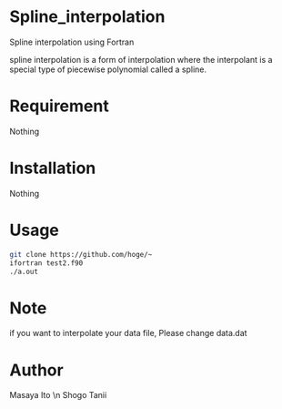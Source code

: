 # Spline_interpolation
Spline interpolation using Fortran

spline interpolation is a form of interpolation 
where the interpolant is a special type of piecewise polynomial called a spline.
  
# Requirement 
 
 Nothing
 
# Installation
 
 Nothing
 
# Usage
 
```bash
git clone https://github.com/hoge/~
ifortran test2.f90
./a.out
```
 
# Note
 
if you want to interpolate your data file, Please change data.dat
 
# Author
 
Masaya Ito \n
Shogo Tanii

